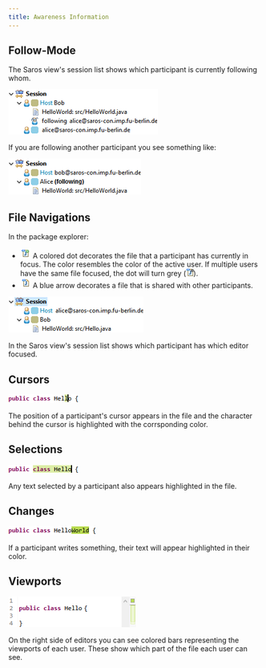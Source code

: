 ```yaml
---
title: Awareness Information
---
```


## Follow-Mode

The Saros view's session list shows which participant is currently following whom.

![follower list](images/awareness/eclipse_session_list_follower_list.png)

If you are following another participant you see something like:

![followee list](images/awareness/eclipse_session_list_followee_view.png)

## File Navigations

In the package explorer:
- ![active file](how-tos/images/icons-e/active_file.png) A colored dot decorates the file that a participant has currently
    in focus. The color resembles the color of the active user. If multiple users have the same file focused,
    the dot will turn grey (![multiple active file](images/awareness/eclipse_package_manager_annotated_file_multiple.png)).
- ![shared file](how-tos/images/icons-e/shared_file.png) A
    blue arrow decorates a file that is shared with
    other participants.

![editor focus](images/awareness/eclipse_session_list_focused_editor.png)

In the Saros view's session list shows which participant has which editor focused.

## Cursors

![cursor annotation](images/awareness/eclipse_editor_cursor_annotation.png)

The position of a participant's cursor appears in the file and
the character behind the cursor is highlighted with the
corrsponding color.

## Selections

![selection annotation](images/awareness/eclipse_editor_selection_annotation.png)

Any text selected by a participant also appears highlighted in
the file.

## Changes

![contribution annotation](images/awareness/eclipse_editor_contribution_annotation.png)

If a participant writes something, their text will appear
highlighted in their color.

## Viewports

![contribution annotation](images/awareness/eclipse_editor_viewport_annotation.png)

On the right side of editors you can see colored bars representing
the viewports of each user. These show which part of the file each
user can see.
